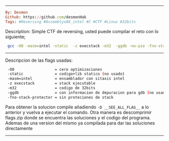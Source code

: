 
----

```Ruby
By: Desmon  
Github: https://github.com/desmonHak
Tags: #Reversing #Assemblyx86_intel #C #CTF #Linux #32bits
```

Description: 
    Simple CTF de reversing, usted puede compilar el reto con lo siguiente;
```bash
 gcc -O0 -masm=intel -static  -z execstack -m32  -ggdb -no-pie -fno-stack-protector poorboy.c -o poorboy.elf
```

----

Descripcion de las flags usadas:
```bash
 -O0                  = cero optimizaciones
 -static              = codigo+lib statico (no usado)
 -masm=intel          = ensamblador con sitaxis intel 
 -z execstack         = stack ejecutable
 -m32                 = codigo de 32bits
 -ggdb                = con informacion de depuracion para gdb (no usado)
 -fno-stack-protector = sin proteciones de stack
```

Para obtener la solucion compile añadiendo ```-D __SEE_ALL_FLAG__``` a lo anterior y vuelva a ejecutar el comando. Otra manera es descomprimir flags.zip donde se encuentra las soluciones y el codigo del programa. Ademas de una version del mismo ya compilada para dar las soluciones directamente

----